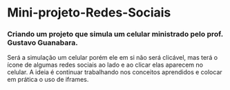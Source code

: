# Mini-projeto-Redes-Sociais

### Criando um projeto que simula um celular ministrado pelo prof. Gustavo Guanabara.

Será a simulação um celular porém ele em si não será clicável, mas terá o ícone de algumas redes sociais ao lado e ao clicar elas aparecem no celular. A ideia é continuar trabalhando nos conceitos aprendidos e colocar em prática o uso de iframes.
